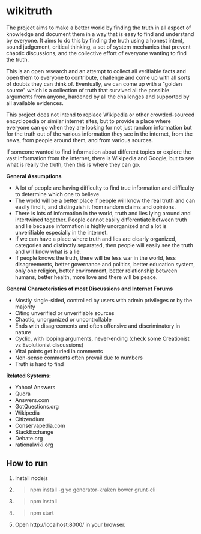 # wikitruth

The project aims to make a better world by finding the truth in all aspect of knowledge and document them in a way that is easy to find and understand by everyone. It aims to do this by finding the truth using a honest intent, sound judgement, critical thinking, a set of system mechanics that prevent chaotic discussions, and the collective effort of everyone wanting to find the truth.

This is an open research and an attempt to collect all verifiable facts and open them to everyone to contribute, challenge and come up with all sorts of doubts they can think of. Eventually, we can come up with a "golden source" which is a collection of truth that survived all the possible arguments from anyone, hardened by all the challenges and supported by all available evidences.

This project does not intend to replace Wikipedia or other crowded-sourced encyclopedia or similar internet sites, but to provide a place where everyone can go when they are looking for not just random information but for the truth out of the various information they see in the internet, from the news, from people around them, and from various sources.

If someone wanted to find information about different topics or explore the vast information from the internet, there is Wikipedia and Google, but to see what is really the truth, then this is where they can go.

**General Assumptions**
* A lot of people are having difficulty to find true information and difficulty to determine which one to believe.
* The world will be a better place if people will know the real truth and can easily find it, and distinguish it from random claims and opinions.
* There is lots of information in the world, truth and lies lying around and intertwined together. People cannot easily differentiate between truth and lie because information is highly unorganized and a lot is unverifiable especially in the internet.
* If we can have a place where truth and lies are clearly organized, categories and distinctly separated, then people will easily see the truth and will know what is a lie.
* If people knows the truth, there will be less war in the world, less disagreements, better governance and politics, better education system, only one religion, better environment, better relationship between humans, better health, more love and there will be peace.

**General Characteristics of most Discussions and Internet Forums**
* Mostly single-sided, controlled by users with admin privileges or by the majority
* Citing unverified or unverifiable sources
* Chaotic, unorganized or uncontrollable
* Ends with disagreements and often offensive and discriminatory in nature
* Cyclic, with looping arguments, never-ending (check some Creationist vs Evolutionist discussions)
* Vital points get buried in comments
* Non-sense comments often prevail due to numbers
* Truth is hard to find

**Related Systems:**
* Yahoo! Answers
* Quora
* Answers.com
* GotQuestions.org
* Wikipedia
* Citizendium
* Conservapedia.com
* StackExchange
* Debate.org
* rationalwiki.org

How to run
-
1. Install nodejs
2. > npm install -g yo generator-kraken bower grunt-cli
3. > npm install
4. > npm start
5. Open http://localhost:8000/ in your browser.
